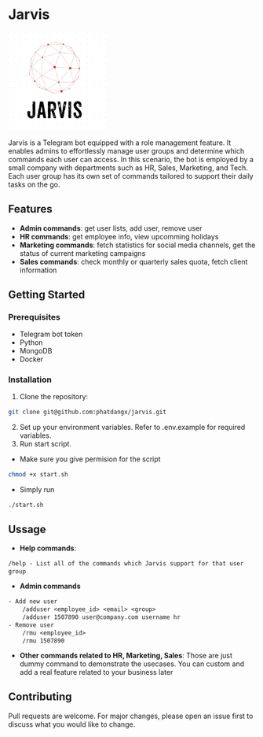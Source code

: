 # Jarvis
<img src="assets/logo.png" alt="Bot Logo" width="200"/>

Jarvis is a Telegram bot equipped with a role management feature. It enables admins to effortlessly manage user groups and determine which commands each user can access. In this scenario, the bot is employed by a small company with departments such as HR, Sales, Marketing, and Tech. Each user group has its own set of commands tailored to support their daily tasks on the go.

## Features

- **Admin commands**: get user lists, add user, remove user
- **HR commands**: get employee info, view upcomming holidays
- **Marketing commands**: fetch statistics for social media channels, get the status of current marketing campaigns
- **Sales commands**: check monthly or quarterly sales quota, fetch client information

## Getting Started

### Prerequisites

- Telegram bot token
- Python
- MongoDB
- Docker

### Installation

1. Clone the repository:
```bash
git clone git@github.com:phatdangx/jarvis.git
```
2. Set up your environment variables. Refer to .env.example for required variables.
3. Run start script.
- Make sure you give permision for the script
```bash
chmod +x start.sh
```
- Simply run
```
./start.sh
```

## Ussage

- **Help commands**:
```
/help - List all of the commands which Jarvis support for that user group
```
- **Admin commands**

```
- Add new user
    /adduser <employee_id> <email> <group>
    /adduser 1507890 user@company.com username hr
- Remove user
    /rmu <employee_id>
    /rmu 1507890
```

- **Other commands related to HR, Marketing, Sales**: Those are just dummy command to demonstrate the usecases. You can custom and add a real feature related to your business later

## Contributing
Pull requests are welcome. For major changes, please open an issue first to discuss what you would like to change.

